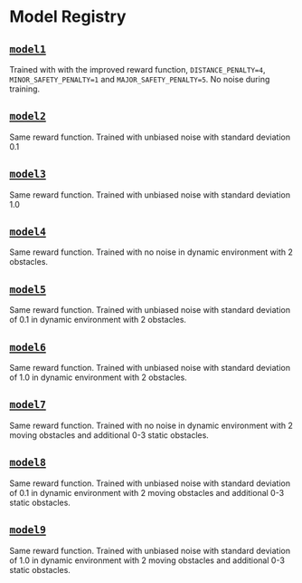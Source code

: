 # Model Registry

## [`model1`](./model1/)

Trained with with the improved reward function, `DISTANCE_PENALTY=4`, `MINOR_SAFETY_PENALTY=1` and `MAJOR_SAFETY_PENALTY=5`. No noise during training.

## [`model2`](./model2/)

Same reward function. Trained with unbiased noise with standard deviation 0.1

## [`model3`](./model3/)

Same reward function. Trained with unbiased noise with standard deviation 1.0

## [`model4`](./model4/)
Same reward function. Trained with no noise in dynamic environment with 2 obstacles.

## [`model5`](./model5/)
Same reward function. Trained with unbiased noise with standard deviation of 0.1 in dynamic environment with 2 obstacles.

## [`model6`](./model6/)
Same reward function. Trained with unbiased noise with standard deviation of 1.0 in dynamic environment with 2 obstacles.

## [`model7`](./model7/)
Same reward function. Trained with no noise in dynamic environment with 2 moving obstacles and additional 0-3 static obstacles.

## [`model8`](./model8/)
Same reward function. Trained with unbiased noise with standard deviation of 0.1 in dynamic environment with 2 moving obstacles and additional 0-3 static obstacles.

## [`model9`](./model9/)
Same reward function. Trained with unbiased noise with standard deviation of 1.0 in dynamic environment with 2 moving obstacles and additional 0-3 static obstacles.